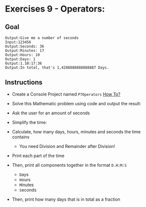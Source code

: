 # Exercises 9 - Operators: 

## Goal
```
Output:Give me a number of seconds
Input:123456
Output:Seconds: 36
Output:Minutes: 17
Output:Hours: 10
Output:Days: 1
Output:1.10:17:36
Output:In total, that's 1,4288888888888887 Days.
```

## Instructions
- Create a Console Project named `P7Operators` [How To?](https://gist\.github\.com/marczaku/a8b3c38c37e8876a46194a73ed24b1f2)
- Solve this Mathematic problem using code and output the result: 

- Ask the user for an amount of seconds
- Simplify the time:
- Calculate, how many days, hours, minutes and seconds the time contains
  - You need Division and Remainder after Division!
- Print each part of the time
- Then, print all components together in the format `D.H:M:S`
  - `D`ays
  - `H`ours
  - `M`inutes
  - `S`econds
- Then, print how many days that is in total as a fraction